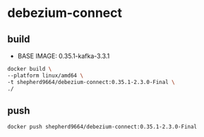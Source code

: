 # debezium-connect

## build

* BASE IMAGE: 0.35.1-kafka-3.3.1

```bash
docker build \
--platform linux/amd64 \
-t shepherd9664/debezium-connect:0.35.1-2.3.0-Final \
./ 
```

## push

```bash
docker push shepherd9664/debezium-connect:0.35.1-2.3.0-Final
```